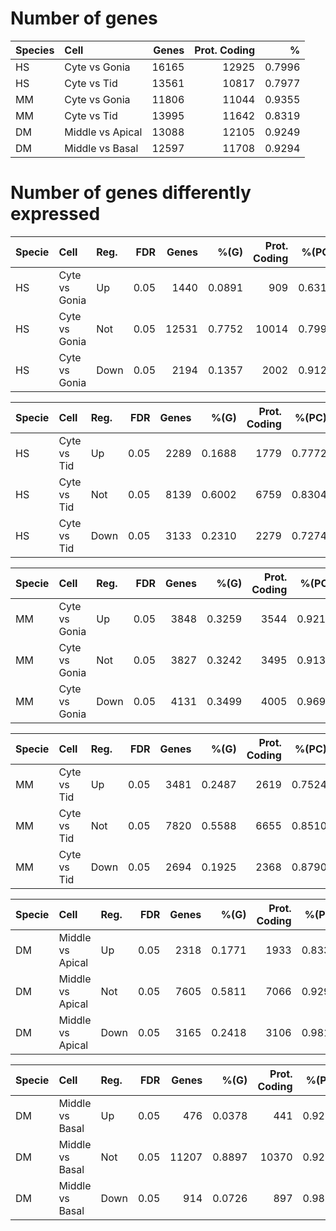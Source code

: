# Number of genes

|  Species   | Cell             |   Genes |   Prot. Coding |      % |
| :----------|:-----------------|--------:|---------------:|-------:|
|  HS        | Cyte vs Gonia    |   16165 |          12925 | 0.7996 |
|  HS        | Cyte vs Tid      |   13561 |          10817 | 0.7977 |
|  MM        | Cyte vs Gonia    |   11806 |          11044 | 0.9355 |
|  MM        | Cyte vs Tid      |   13995 |          11642 | 0.8319 |
|  DM        | Middle vs Apical |   13088 |          12105 | 0.9249 |
|  DM        | Middle vs Basal  |   12597 |          11708 | 0.9294 |


# Number of genes differently expressed

|  Specie   | Cell          | Reg.   |   FDR |   Genes |   %(G) |   Prot. Coding |   %(PC) |
| :---------|:--------------|:-------|------:|--------:|-------:|---------------:|--------:|
|  HS       | Cyte vs Gonia | Up     |  0.05 |    1440 | 0.0891 |            909 |  0.6312 |
|  HS       | Cyte vs Gonia | Not    |  0.05 |   12531 | 0.7752 |          10014 |  0.7991 |
|  HS       | Cyte vs Gonia | Down   |  0.05 |    2194 | 0.1357 |           2002 |  0.9125 |

|  Specie   | Cell        | Reg.   |   FDR |   Genes |   %(G) |   Prot. Coding |   %(PC) |
| :---------|:------------|:-------|------:|--------:|-------:|---------------:|--------:|
|  HS       | Cyte vs Tid | Up     |  0.05 |    2289 | 0.1688 |           1779 |  0.7772 |
|  HS       | Cyte vs Tid | Not    |  0.05 |    8139 | 0.6002 |           6759 |  0.8304 |
|  HS       | Cyte vs Tid | Down   |  0.05 |    3133 | 0.2310 |           2279 |  0.7274 |

|  Specie   | Cell          | Reg.   |   FDR |   Genes |   %(G) |   Prot. Coding |   %(PC) |
| :---------|:--------------|:-------|------:|--------:|-------:|---------------:|--------:|
|  MM       | Cyte vs Gonia | Up     |  0.05 |    3848 | 0.3259 |           3544 |  0.9210 |
|  MM       | Cyte vs Gonia | Not    |  0.05 |    3827 | 0.3242 |           3495 |  0.9132 |
|  MM       | Cyte vs Gonia | Down   |  0.05 |    4131 | 0.3499 |           4005 |  0.9695 |

|  Specie   | Cell        | Reg.   |   FDR |   Genes |   %(G) |   Prot. Coding |   %(PC) |
| :---------|:------------|:-------|------:|--------:|-------:|---------------:|--------:|
|  MM       | Cyte vs Tid | Up     |  0.05 |    3481 | 0.2487 |           2619 |  0.7524 |
|  MM       | Cyte vs Tid | Not    |  0.05 |    7820 | 0.5588 |           6655 |  0.8510 |
|  MM       | Cyte vs Tid | Down   |  0.05 |    2694 | 0.1925 |           2368 |  0.8790 |

|  Specie   | Cell             | Reg.   |   FDR |   Genes |   %(G) |   Prot. Coding |   %(PC) |
| :---------|:-----------------|:-------|------:|--------:|-------:|---------------:|--------:|
|  DM       | Middle vs Apical | Up     |  0.05 |    2318 | 0.1771 |           1933 |  0.8339 |
|  DM       | Middle vs Apical | Not    |  0.05 |    7605 | 0.5811 |           7066 |  0.9291 |
|  DM       | Middle vs Apical | Down   |  0.05 |    3165 | 0.2418 |           3106 |  0.9814 |

|  Specie   | Cell            | Reg.   |   FDR |   Genes |   %(G) |   Prot. Coding |   %(PC) |
| :---------|:----------------|:-------|------:|--------:|-------:|---------------:|--------:|
|  DM       | Middle vs Basal | Up     |  0.05 |     476 | 0.0378 |            441 |  0.9265 |
|  DM       | Middle vs Basal | Not    |  0.05 |   11207 | 0.8897 |          10370 |  0.9253 |
|  DM       | Middle vs Basal | Down   |  0.05 |     914 | 0.0726 |            897 |  0.9814 |
